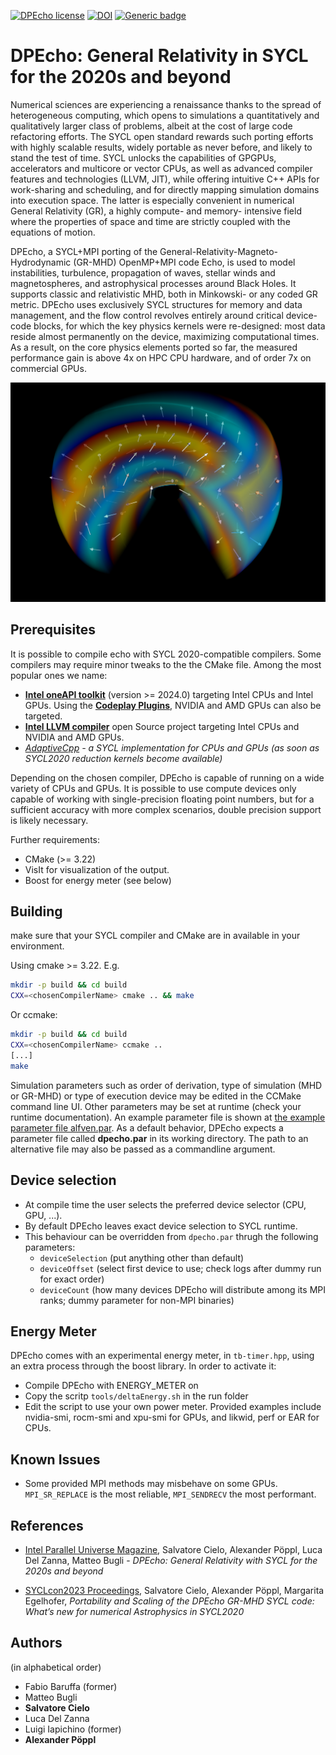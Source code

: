 [![DPEcho license](https://img.shields.io/badge/License-Apache_2.0-green.svg)](https://github.com/LRZ-BADW/DPEcho/blob/main/LICENSE) [![DOI](https://zenodo.org/badge/554711124.svg)](https://zenodo.org/badge/latestdoi/554711124) [![Generic badge](https://img.shields.io/badge/Language-SYCL%202020-orange.svg)](https://shields.io/)

# DPEcho: General Relativity in SYCL for the 2020s and beyond
Numerical sciences are experiencing a renaissance thanks to the spread of heterogeneous computing, which opens to simulations a quantitatively and qualitatively larger class of problems, albeit at the cost of large code refactoring efforts.
The SYCL open standard rewards such porting efforts with highly scalable results, widely portable as never before, and likely to stand the test of time.
SYCL unlocks the capabilities of GPGPUs, accelerators and multicore or vector CPUs, as well as advanced compiler features and technologies (LLVM, JIT), while offering intuitive C++ APIs for work-sharing and scheduling, and for directly mapping simulation domains into execution space.
The latter is especially convenient in numerical General Relativity (GR), a highly compute- and memory- intensive field where the properties of space and time are strictly coupled with the equations of motion.

DPEcho, a SYCL+MPI porting of the General-Relativity-Magneto-Hydrodynamic (GR-MHD) OpenMP+MPI code Echo, is used to model instabilities, turbulence, propagation of waves, stellar winds and magnetospheres, and astrophysical processes around Black Holes.
It supports classic and relativistic MHD, both in Minkowski- or any coded GR metric.
DPEcho uses exclusively SYCL structures for memory and data management, and the flow control revolves entirely around critical device-code blocks, for which the key physics kernels were re-designed: most data reside almost permanently on the device, maximizing computational times.
As a result, on the core physics elements ported so far, the measured performance gain is above 4x on HPC CPU hardware, and of order 7x on commercial GPUs.

![DPEcho AlfVen wave with polar coordinates](docs/dpecho_alfven_polar.png)

## Prerequisites

It is possible to compile echo with SYCL 2020-compatible compilers.
Some compilers may require minor tweaks to the the CMake file. Among the most popular ones we name:

* **[Intel oneAPI toolkit](https://www.intel.com/content/www/us/en/developer/tools/oneapi/overview.html)** (version >= 2024.0) targeting Intel CPUs and Intel GPUs. Using the **[Codeplay Plugins](https://codeplay.com/solutions/oneapi/)**, NVIDIA and AMD GPUs can also be targeted.
* **[Intel LLVM compiler](https://github.com/intel/llvm)** open Source project targeting Intel CPUs and NVIDIA and AMD GPUs.
* **[AdaptiveCpp](https://github.com/AdaptiveCpp/AdaptiveCpp)* - a SYCL implementation for CPUs and GPUs (as soon as SYCL2020 reduction kernels become available)*

Depending on the chosen compiler, DPEcho is capable of running on a wide variety of CPUs and GPUs.
It is possible to use compute devices only capable of working with single-precision floating point numbers, but for a sufficient accuracy with more complex scenarios, double precision support is likely necessary.

Further requirements:
* CMake (>= 3.22)
* VisIt for visualization of the output.
* Boost for energy meter (see below)

## Building

make sure that your SYCL compiler and CMake are in available in your environment.

Using cmake >= 3.22. E.g.

``` bash
mkdir -p build && cd build
CXX=<chosenCompilerName> cmake .. && make
```
Or ccmake:
``` bash
mkdir -p build && cd build
CXX=<chosenCompilerName> ccmake ..
[...]
make
```
Simulation parameters such as order of derivation, type of simulation (MHD or GR-MHD) or type of execution device may be edited in the CCMake command line UI. Other parameters may be set at runtime (check your runtime documentation).
An example parameter file is shown at [the example parameter file alfven.par](examples/alfven.par).
As a default behavior, DPEcho expects a parameter file called **dpecho.par** in its working directory.
The path to an alternative file may also be passed as a commandline argument.

## Device selection
- At compile time the user selects the preferred device selector (CPU, GPU, ...). 
- By default DPEcho leaves exact device selection to SYCL runtime.
- This behaviour can be overridden from `dpecho.par` thrugh the following parameters:
  - `deviceSelection` (put anything other than default) 
  - `deviceOffset` (select first device to use; check logs after dummy run for exact order)
  - `deviceCount` (how many devices DPEcho will distribute among its MPI ranks; dummy parameter for non-MPI binaries)

## Energy Meter
DPEcho comes with an experimental energy meter, in `tb-timer.hpp`, using an extra process through the boost library.
In order to activate it:
- Compile DPEcho with ENERGY_METER on
- Copy the scritp `tools/deltaEnergy.sh` in the run folder
- Edit the script to use your own power meter. Provided examples include nvidia-smi, rocm-smi and xpu-smi for GPUs, and likwid, perf or EAR for CPUs.

## Known Issues

* Some provided MPI methods may misbehave on some GPUs. `MPI_SR_REPLACE` is the most reliable, `MPI_SENDRECV` the most performant.

## References

* [Intel Parallel Universe Magazine](https://www.intel.com/content/www/us/en/developer/articles/technical/dpecho-general-relativity-sycl-for-2020-beyond.html#gs.pqrf25), Salvatore Cielo, Alexander Pöppl, Luca Del Zanna, Matteo Bugli - *DPEcho: General Relativity with SYCL for the 2020s and beyond*

* [SYCLcon2023 Proceedings](https://dl.acm.org/doi/proceedings/10.1145/3585341.3585382), Salvatore Cielo, Alexander Pöppl, Margarita Egelhofer, *Portability and Scaling of the DPEcho GR-MHD SYCL code: What’s new for numerical Astrophysics in SYCL2020*

## Authors
(in alphabetical order)
* Fabio Baruffa (former)
* Matteo Bugli
* **Salvatore Cielo**
* Luca Del Zanna
* Luigi Iapichino (former)
* **Alexander Pöppl**
